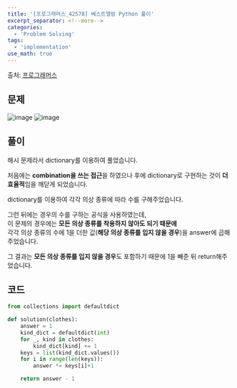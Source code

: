 ```yaml
---
title: '[프로그래머스_42578] 베스트앨범 Python 풀이'
excerpt_separator: <!--more-->
categories:
  - 'Problem Solving'
tags:
  - 'implementation'
use_math: true
---
```


출처: [프로그래머스](https://programmers.co.kr/learn/courses/30/lessons/42578)

## 문제

![image](https://user-images.githubusercontent.com/59808674/166144696-91f9d6b4-9c8e-46ff-b0f6-de940e1f8f58.png)
![image](https://user-images.githubusercontent.com/59808674/166144724-8907ae04-c642-40de-a02b-8aadccbc2b94.png)

## 풀이

해시 문제라서 dictionary를 이용하여 풀었습니다.

처음에는 **combination을 쓰는 접근**을 하였으나 후에 dictionary로 구현하는 것이 **더 효율적**임을 깨닫게 되었습니다.

dictionary를 이용하여 각각 의상 종류에 따라 수를 구해주었습니다.

그런 뒤에는 경우의 수를 구하는 공식을 사용하였는데,  
이 문제의 경우에는 **모든 의상 종류를 착용하지 않아도 되기 때문에**  
각각 의상 종류의 수에 1을 더한 값(**해당 의상 종류를 입지 않을 경우**)을 answer에 곱해주었습니다.

그 결과는 **모든 의상 종류를 입지 않을 경우**도 포함하기 때문에 1을 빼준 뒤 return해주었습니다.

## 코드

```python
from collections import defaultdict

def solution(clothes):
    answer = 1
    kind_dict = defaultdict(int)
    for _, kind in clothes:
        kind_dict[kind] += 1
    keys = list(kind_dict.values())
    for i in range(len(keys)):
        answer *= keys[i]+1

    return answer - 1
```
